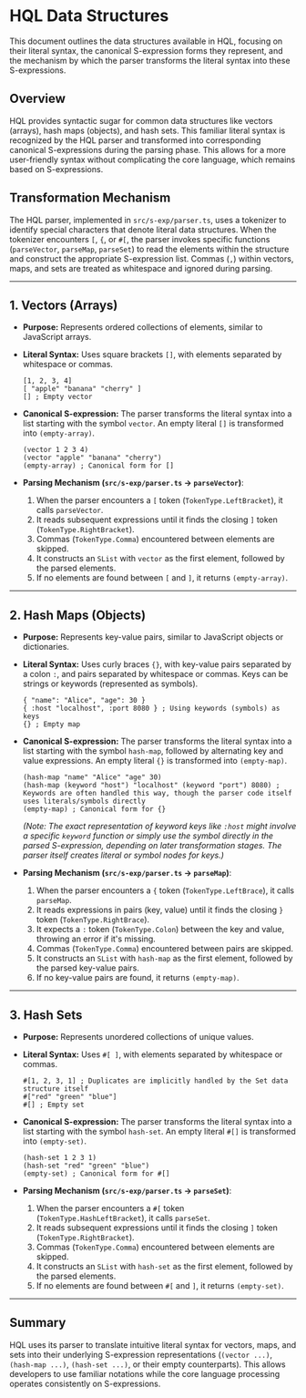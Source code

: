 # HQL Data Structures

This document outlines the data structures available in HQL, focusing on their literal syntax, the canonical S-expression forms they represent, and the mechanism by which the parser transforms the literal syntax into these S-expressions.

## Overview

HQL provides syntactic sugar for common data structures like vectors (arrays), hash maps (objects), and hash sets. This familiar literal syntax is recognized by the HQL parser and transformed into corresponding canonical S-expressions during the parsing phase. This allows for a more user-friendly syntax without complicating the core language, which remains based on S-expressions.

## Transformation Mechanism

The HQL parser, implemented in `src/s-exp/parser.ts`, uses a tokenizer to identify special characters that denote literal data structures. When the tokenizer encounters `[`, `{`, or `#[`, the parser invokes specific functions (`parseVector`, `parseMap`, `parseSet`) to read the elements within the structure and construct the appropriate S-expression list. Commas (`,`) within vectors, maps, and sets are treated as whitespace and ignored during parsing.

---

## 1. Vectors (Arrays)

* **Purpose:** Represents ordered collections of elements, similar to JavaScript arrays.

* **Literal Syntax:** Uses square brackets `[]`, with elements separated by whitespace or commas.
    ```hql
    [1, 2, 3, 4]
    [ "apple" "banana" "cherry" ]
    [] ; Empty vector
    ```

* **Canonical S-expression:** The parser transforms the literal syntax into a list starting with the symbol `vector`. An empty literal `[]` is transformed into `(empty-array)`.
    ```hql
    (vector 1 2 3 4)
    (vector "apple" "banana" "cherry")
    (empty-array) ; Canonical form for []
    ```

* **Parsing Mechanism (`src/s-exp/parser.ts` -> `parseVector`)**:
    1.  When the parser encounters a `[` token (`TokenType.LeftBracket`), it calls `parseVector`.
    2.  It reads subsequent expressions until it finds the closing `]` token (`TokenType.RightBracket`).
    3.  Commas (`TokenType.Comma`) encountered between elements are skipped.
    4.  It constructs an `SList` with `vector` as the first element, followed by the parsed elements.
    5.  If no elements are found between `[` and `]`, it returns `(empty-array)`.

---

## 2. Hash Maps (Objects)

* **Purpose:** Represents key-value pairs, similar to JavaScript objects or dictionaries.

* **Literal Syntax:** Uses curly braces `{}`, with key-value pairs separated by a colon `:`, and pairs separated by whitespace or commas. Keys can be strings or keywords (represented as symbols).
    ```hql
    { "name": "Alice", "age": 30 }
    { :host "localhost", :port 8080 } ; Using keywords (symbols) as keys
    {} ; Empty map
    ```

* **Canonical S-expression:** The parser transforms the literal syntax into a list starting with the symbol `hash-map`, followed by alternating key and value expressions. An empty literal `{}` is transformed into `(empty-map)`.
    ```hql
    (hash-map "name" "Alice" "age" 30)
    (hash-map (keyword "host") "localhost" (keyword "port") 8080) ; Keywords are often handled this way, though the parser code itself uses literals/symbols directly
    (empty-map) ; Canonical form for {}
    ```
    *(Note: The exact representation of keyword keys like `:host` might involve a specific `keyword` function or simply use the symbol directly in the parsed S-expression, depending on later transformation stages. The parser itself creates literal or symbol nodes for keys.)*

* **Parsing Mechanism (`src/s-exp/parser.ts` -> `parseMap`)**:
    1.  When the parser encounters a `{` token (`TokenType.LeftBrace`), it calls `parseMap`.
    2.  It reads expressions in pairs (key, value) until it finds the closing `}` token (`TokenType.RightBrace`).
    3.  It expects a `:` token (`TokenType.Colon`) between the key and value, throwing an error if it's missing.
    4.  Commas (`TokenType.Comma`) encountered between pairs are skipped.
    5.  It constructs an `SList` with `hash-map` as the first element, followed by the parsed key-value pairs.
    6.  If no key-value pairs are found, it returns `(empty-map)`.

---

## 3. Hash Sets

* **Purpose:** Represents unordered collections of unique values.

* **Literal Syntax:** Uses `#[ ]`, with elements separated by whitespace or commas.
    ```hql
    #[1, 2, 3, 1] ; Duplicates are implicitly handled by the Set data structure itself
    #["red" "green" "blue"]
    #[] ; Empty set
    ```

* **Canonical S-expression:** The parser transforms the literal syntax into a list starting with the symbol `hash-set`. An empty literal `#[]` is transformed into `(empty-set)`.
    ```hql
    (hash-set 1 2 3 1)
    (hash-set "red" "green" "blue")
    (empty-set) ; Canonical form for #[]
    ```

* **Parsing Mechanism (`src/s-exp/parser.ts` -> `parseSet`)**:
    1.  When the parser encounters a `#[` token (`TokenType.HashLeftBracket`), it calls `parseSet`.
    2.  It reads subsequent expressions until it finds the closing `]` token (`TokenType.RightBracket`).
    3.  Commas (`TokenType.Comma`) encountered between elements are skipped.
    4.  It constructs an `SList` with `hash-set` as the first element, followed by the parsed elements.
    5.  If no elements are found between `#[` and `]`, it returns `(empty-set)`.

---

## Summary

HQL uses its parser to translate intuitive literal syntax for vectors, maps, and sets into their underlying S-expression representations (`(vector ...)`, `(hash-map ...)`, `(hash-set ...)`, or their empty counterparts). This allows developers to use familiar notations while the core language processing operates consistently on S-expressions.
